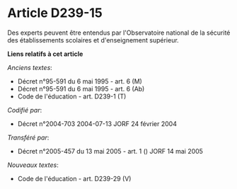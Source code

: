 # Article D239-15

Des experts peuvent être entendus par l'Observatoire national de la sécurité des établissements scolaires et d'enseignement
supérieur.

**Liens relatifs à cet article**

_Anciens textes_:

  - Décret n°95-591 du 6 mai 1995 - art. 6 (M)
  - Décret n°95-591 du 6 mai 1995 - art. 6 (Ab)
  - Code de l'éducation - art. D239-1 (T)

_Codifié par_:

  - Décret n°2004-703 2004-07-13 JORF 24 février 2004

_Transféré par_:

  - Décret n°2005-457 du 13 mai 2005 - art. 1 () JORF 14 mai 2005

_Nouveaux textes_:

  - Code de l'éducation - art. D239-29 (V)
